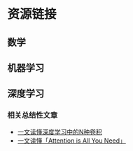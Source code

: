 # 资源链接

## 数学







## 机器学习





## 深度学习





### 相关总结性文章

- [一文读懂深度学习中的N种卷积](https://mp.weixin.qq.com/s?__biz=MzIyNjM2MzQyNg==&mid=2247486135&idx=2&sn=cd13aa7cc4afbcf7b374fa82c94bd770&chksm=e870dbfadf0752ec84abb2cc4a53f16951c7f4d81a3673dafe3a3523d393665616e5fb399722&mpshare=1&scene=1&srcid=&sharer_sharetime=1569627017274&sharer_shareid=e3fd0bc576019eb258b28dbc23db97d9#rd)
- [一文读懂「Attention is All You Need」](https://mp.weixin.qq.com/s?__biz=MzIwMTc4ODE0Mw==&mid=2247486960&idx=1&sn=1b4b9d7ec7a9f40fa8a9df6b6f53bbfb&chksm=96e9d270a19e5b668875392da1d1aaa28ffd0af17d44f7ee81c2754c78cc35edf2e35be2c6a1&scene=21#wechat_redirect)